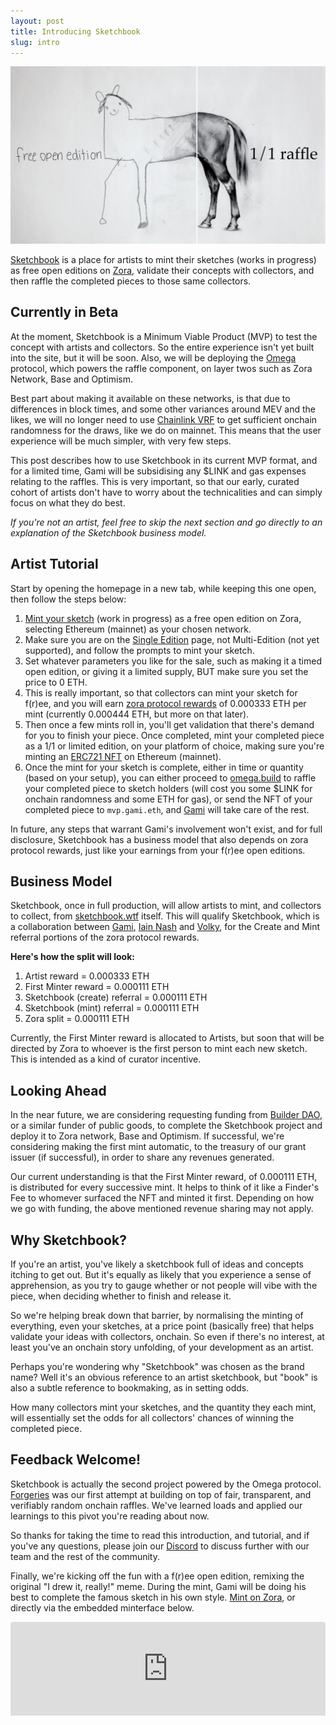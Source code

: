 ```yaml
---
layout: post
title: Introducing Sketchbook
slug: intro
---
```


![](https://github.com/0xigami/sketchbook/blob/master/assets/images/comics/sketchbook-intro.jpg?raw=true)

[Sketchbook](https://sketchbook.wtf) is a place for artists to mint their sketches (works in progress) as free open editions on [Zora](https://zora.co), validate their concepts with collectors, and then raffle the completed pieces to those same collectors.

## Currently in Beta

At the moment, Sketchbook is a Minimum Viable Product (MVP) to test the concept with artists and collectors. So the entire experience isn't yet built into the site, but it will be soon. Also, we will be deploying the [Omega](https://omega.build) protocol, which powers the raffle component, on layer twos such as Zora Network, Base and Optimism.

Best part about making it available on these networks, is that due to differences in block times, and some other variances around MEV and the likes, we will no longer need to use [Chainlink VRF](https://chain.link/vrf) to get sufficient onchain randomness for the draws, like we do on mainnet. This means that the user experience will be much simpler, with very few steps.

This post describes how to use Sketchbook in its current MVP format, and for a limited time, Gami will be subsidising any $LINK and gas expenses relating to the raffles. This is very important, so that our early, curated cohort of artists don't have to worry about the technicalities and can simply focus on what they do best.

*If you're not an artist, feel free to skip the next section and go directly to an explanation of the Sketchbook business model.*

## Artist Tutorial

Start by opening the homepage in a new tab, while keeping this one open, then follow the steps below:

1. [Mint your sketch](https://zora.co/create/single-edition) (work in progress) as a free open edition on Zora, selecting Ethereum (mainnet) as your chosen network.
2. Make sure you are on the [Single Edition](https://zora.co/create/single-edition) page, not Multi-Edition (not yet supported), and follow the prompts to mint your sketch.
3. Set whatever parameters you like for the sale, such as making it a timed open edition, or giving it a limited supply, BUT make sure you set the price to 0 ETH. 
4. This is really important, so that collectors can mint your sketch for f\(r\)ee, and you will earn [zora protocol rewards](https://support.zora.co/en/articles/8192123-understanding-protocol-rewards-on-zora) of 0.000333 ETH per mint (currently 0.000444 ETH, but more on that later).
5.  Then once a few mints roll in, you'll get validation that there's demand for you to finish your piece. Once completed, mint your completed piece as a 1/1 or limited edition, on your platform of choice, making sure you're minting an [ERC721 NFT](https://ethereum.org/en/developers/docs/standards/tokens/erc-721/) on Ethereum (mainnet).
6.  Once the mint for your sketch is complete, either in time or quantity (based on your setup), you can either proceed to [omega.build](https://omega.build) to raffle your completed piece to sketch holders (will cost you some $LINK for onchain randomness and some ETH for gas), or send the NFT of your completed piece to `mvp.gami.eth`, and [Gami](https://gami.wtf) will take care of the rest.

In future, any steps that warrant Gami's involvement won't exist, and for full disclosure, Sketchbook has a business model that also depends on zora protocol rewards, just like your earnings from your f\(r\)ee open editions. 

## Business Model

Sketchbook, once in full production, will allow artists to mint, and collectors to collect, from [sketchbook.wtf](https://sketchbook.wtf) itself. This will qualify Sketchbook, which is a collaboration between [Gami](https://twitter.com/0xigami), [Iain Nash](https://twitter.com/isiain) and [Volky](https://twitter.com/volkyeth), for the Create and Mint referral portions of the zora protocol rewards.

**Here's how the split will look:**

1. Artist reward = 0.000333 ETH
2. First Minter reward = 0.000111 ETH
3. Sketchbook (create) referral = 0.000111 ETH
4. Sketchbook (mint) referral = 0.000111 ETH
5. Zora split = 0.000111 ETH

Currently, the First Minter reward is allocated to Artists, but soon that will be directed by Zora to whoever is the first person to mint each new sketch. This is intended as a kind of curator incentive. 

## Looking Ahead

In the near future, we are considering requesting funding from [Builder DAO](https://nouns.build/dao/ethereum/0xdf9b7d26c8fc806b1ae6273684556761ff02d422?tab=activity), or a similar funder of public goods, to complete the Sketchbook project and deploy it to Zora network, Base and Optimism. If successful, we're considering making the first mint automatic, to the treasury of our grant issuer (if successful), in order to share any revenues generated.

Our current understanding is that the First Minter reward, of 0.000111 ETH, is distributed for every successive mint. It helps to think of it like a Finder's Fee to whomever surfaced the NFT and minted it first. Depending on how we go with funding, the above mentioned revenue sharing may not apply. 

## Why Sketchbook?

If you're an artist, you've likely a sketchbook full of ideas and concepts itching to get out. But it's equally as likely that you experience a sense of apprehension, as you try to gauge whether or not people will vibe with the piece, when deciding whether to finish and release it.

So we're helping break down that barrier, by normalising the minting of everything, even your sketches, at a price point (basically free) that helps validate your ideas with collectors, onchain. So even if there's no interest, at least you've an onchain story unfolding, of your development as an artist.

Perhaps you're wondering why "Sketchbook" was chosen as the brand name? Well it's an obvious reference to an artist sketchbook, but "book" is also a subtle reference to bookmaking, as in setting odds. 

How many collectors mint your sketches, and the quantity they each mint, will essentially set the odds for all collectors' chances of winning the completed piece. 

## Feedback Welcome!

Sketchbook is actually the second project powered by the Omega protocol. [Forgeries](https://forgeries.wtf) was our first attempt at building on top of fair, transparent, and verifiably random onchain raffles. We've learned loads and applied our learnings to this pivot you're reading about now. 

So thanks for taking the time to read this introduction, and tutorial, and if you've any questions, please join our [Discord](https://discord.gg/2ZrssBNbp2) to discuss further with our team and the rest of the community.

Finally, we're kicking off the fun with a f\(r\)ee open edition, remixing the original "I drew it, really!" meme. During the mint, Gami will be doing his best to complete the famous sketch in his own style. [Mint on Zora](https://zora.co/collect/eth:0x270c9268087d5cacd59de181af59ac9a507a6903), or directly via the embedded minterface below.

<div style="border-radius:4px;overflow:hidden;max-width:600px;margin:0 auto;background-color:white"><iframe id="embed" width="100%" style="width:1px;min-width:100%;" frameBorder="0" src="https://zora.co/editions/eth:0x270c9268087d5cacd59de181af59ac9a507a6903/frame?padding=20px&mediaPadding=20px&showDetails=true&theme=light&showMedia=true&showCollectors=true&showMintingUI=true"></iframe></div><script src="https://cdnjs.cloudflare.com/ajax/libs/iframe-resizer/4.3.2/iframeResizer.min.js" integrity="sha512-dnvR4Aebv5bAtJxDunq3eE8puKAJrY9GBJYl9GC6lTOEC76s1dbDfJFcL9GyzpaDW4vlI/UjR8sKbc1j6Ynx6w==" crossorigin="anonymous" referrerpolicy="no-referrer"></script><script>iFrameResize({ log: false, heightCalculationMethod: 'taggedElement' }, '#embed')</script>
